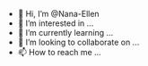 - 👋 Hi, I’m @Nana-Ellen
- 👀 I’m interested in ...
- 🌱 I’m currently learning ...
- 💞️ I’m looking to collaborate on ...
- 📫 How to reach me ...

<!---
Nana-Ellen/ is a ✨ special ✨ repository because its `README.md` (this file) appears on your GitHub profile.
You can click the Preview link to take a look at your changes.
--->
